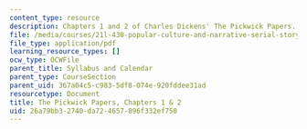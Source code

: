 ```yaml
---
content_type: resource
description: Chapters 1 and 2 of Charles Dickens' The Pickwick Papers.
file: /media/courses/21l-430-popular-culture-and-narrative-serial-storytelling-spring-2013/26a79bb32740da724657896f332ef750_MIT21L_430S13_pickwick_1.pdf
file_type: application/pdf
learning_resource_types: []
ocw_type: OCWFile
parent_title: Syllabus and Calendar
parent_type: CourseSection
parent_uid: 367a04c5-c983-5df8-074e-920fddee31ad
resourcetype: Document
title: The Pickwick Papers, Chapters 1 & 2
uid: 26a79bb3-2740-da72-4657-896f332ef750
---
```

